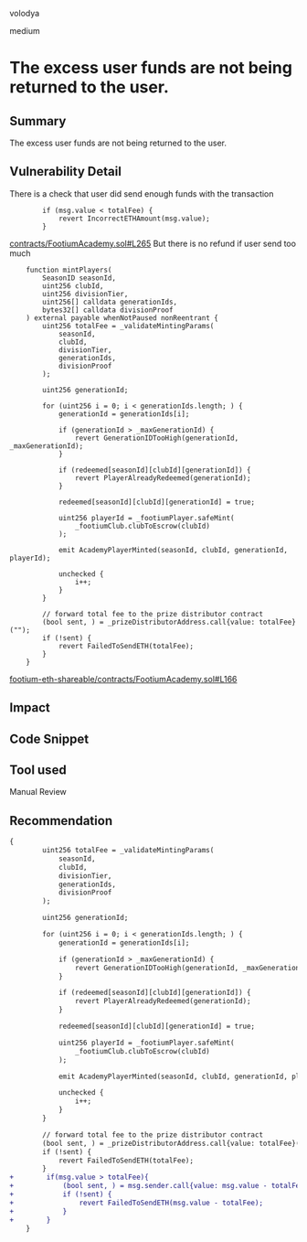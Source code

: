 volodya

medium

# The excess user funds are not being returned to the user.

## Summary
The excess user funds are not being returned to the user.
## Vulnerability Detail
There is a check that user did send enough funds with the transaction 
```solidity
        if (msg.value < totalFee) {
            revert IncorrectETHAmount(msg.value);
        }
```
[contracts/FootiumAcademy.sol#L265](https://github.com/sherlock-audit/2023-04-footium/blob/main/footium-eth-shareable/contracts/FootiumAcademy.sol#L265)
But there is no refund if user send too much
```solidity
    function mintPlayers(
        SeasonID seasonId,
        uint256 clubId,
        uint256 divisionTier,
        uint256[] calldata generationIds,
        bytes32[] calldata divisionProof
    ) external payable whenNotPaused nonReentrant {
        uint256 totalFee = _validateMintingParams(
            seasonId,
            clubId,
            divisionTier,
            generationIds,
            divisionProof
        );

        uint256 generationId;

        for (uint256 i = 0; i < generationIds.length; ) {
            generationId = generationIds[i];

            if (generationId > _maxGenerationId) {
                revert GenerationIDTooHigh(generationId, _maxGenerationId);
            }

            if (redeemed[seasonId][clubId][generationId]) {
                revert PlayerAlreadyRedeemed(generationId);
            }

            redeemed[seasonId][clubId][generationId] = true;

            uint256 playerId = _footiumPlayer.safeMint(
                _footiumClub.clubToEscrow(clubId)
            );

            emit AcademyPlayerMinted(seasonId, clubId, generationId, playerId);

            unchecked {
                i++;
            }
        }

        // forward total fee to the prize distributor contract
        (bool sent, ) = _prizeDistributorAddress.call{value: totalFee}("");
        if (!sent) {
            revert FailedToSendETH(totalFee);
        }
    }

```
[footium-eth-shareable/contracts/FootiumAcademy.sol#L166](https://github.com/sherlock-audit/2023-04-footium/blob/main/footium-eth-shareable/contracts/FootiumAcademy.sol#L166)
## Impact

## Code Snippet

## Tool used

Manual Review

## Recommendation
```diff
{
        uint256 totalFee = _validateMintingParams(
            seasonId,
            clubId,
            divisionTier,
            generationIds,
            divisionProof
        );

        uint256 generationId;

        for (uint256 i = 0; i < generationIds.length; ) {
            generationId = generationIds[i];

            if (generationId > _maxGenerationId) {
                revert GenerationIDTooHigh(generationId, _maxGenerationId);
            }

            if (redeemed[seasonId][clubId][generationId]) {
                revert PlayerAlreadyRedeemed(generationId);
            }

            redeemed[seasonId][clubId][generationId] = true;

            uint256 playerId = _footiumPlayer.safeMint(
                _footiumClub.clubToEscrow(clubId)
            );

            emit AcademyPlayerMinted(seasonId, clubId, generationId, playerId);

            unchecked {
                i++;
            }
        }

        // forward total fee to the prize distributor contract
        (bool sent, ) = _prizeDistributorAddress.call{value: totalFee}("");
        if (!sent) {
            revert FailedToSendETH(totalFee);
        }
+        if(msg.value > totalFee){
+            (bool sent, ) = msg.sender.call{value: msg.value - totalFee}("");
+            if (!sent) {
+                revert FailedToSendETH(msg.value - totalFee);
+            }
+        }
    }
```